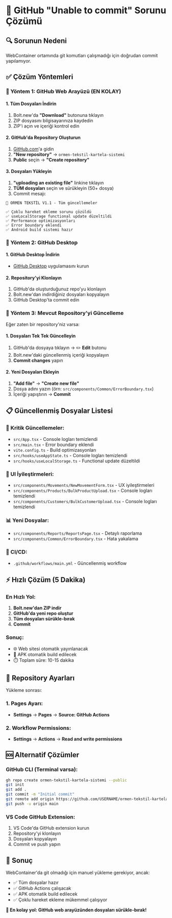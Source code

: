 # 🚀 GitHub "Unable to commit" Sorunu Çözümü

## 🔍 Sorunun Nedeni
WebContainer ortamında git komutları çalışmadığı için doğrudan commit yapılamıyor.

## ✅ Çözüm Yöntemleri

### 🎯 Yöntem 1: GitHub Web Arayüzü (EN KOLAY)

#### 1. Tüm Dosyaları İndirin
1. Bolt.new'da **"Download"** butonuna tıklayın
2. ZIP dosyasını bilgisayarınıza kaydedin
3. ZIP'i açın ve içeriği kontrol edin

#### 2. GitHub'da Repository Oluşturun
1. [GitHub.com](https://github.com)'a gidin
2. **"New repository"** → `ormen-tekstil-kartela-sistemi`
3. **Public** seçin → **"Create repository"**

#### 3. Dosyaları Yükleyin
1. **"uploading an existing file"** linkine tıklayın
2. **TÜM dosyaları** seçin ve sürükleyin (50+ dosya)
3. Commit mesajı:
```
🚀 ORMEN TEKSTİL V1.1 - Tüm güncellemeler

✅ Çoklu hareket ekleme sorunu çözüldü
✅ useLocalStorage functional update düzeltildi
✅ Performance optimizasyonları
✅ Error boundary eklendi
✅ Android build sistemi hazır
```

### 🎯 Yöntem 2: GitHub Desktop

#### 1. GitHub Desktop İndirin
- [GitHub Desktop](https://desktop.github.com/) uygulamasını kurun

#### 2. Repository'yi Klonlayın
1. GitHub'da oluşturduğunuz repo'yu klonlayın
2. Bolt.new'dan indirdiğiniz dosyaları kopyalayın
3. GitHub Desktop'ta commit edin

### 🎯 Yöntem 3: Mevcut Repository'yi Güncelleme

Eğer zaten bir repository'niz varsa:

#### 1. Dosyaları Tek Tek Güncelleyin
1. GitHub'da dosyaya tıklayın → ✏️ **Edit** butonu
2. Bolt.new'daki güncellenmiş içeriği kopyalayın
3. **Commit changes** yapın

#### 2. Yeni Dosyaları Ekleyin
1. **"Add file"** → **"Create new file"**
2. Dosya adını yazın (örn: `src/components/Common/ErrorBoundary.tsx`)
3. İçeriği yapıştırın → **Commit**

## 📋 Güncellenmiş Dosyalar Listesi

### 🔧 Kritik Güncellemeler:
- `src/App.tsx` - Console logları temizlendi
- `src/main.tsx` - Error boundary eklendi
- `vite.config.ts` - Build optimizasyonları
- `src/hooks/useAppState.ts` - Console logları temizlendi
- `src/hooks/useLocalStorage.ts` - Functional update düzeltildi

### 🎨 UI İyileştirmeleri:
- `src/components/Movements/NewMovementForm.tsx` - UX iyileştirmeleri
- `src/components/Products/BulkProductUpload.tsx` - Console logları temizlendi
- `src/components/Customers/BulkCustomerUpload.tsx` - Console logları temizlendi

### 📊 Yeni Dosyalar:
- `src/components/Reports/ReportsPage.tsx` - Detaylı raporlama
- `src/components/Common/ErrorBoundary.tsx` - Hata yakalama

### 🤖 CI/CD:
- `.github/workflows/main.yml` - Güncellenmiş workflow

## ⚡ Hızlı Çözüm (5 Dakika)

### En Hızlı Yol:
1. **Bolt.new'dan ZIP indir**
2. **GitHub'da yeni repo oluştur**
3. **Tüm dosyaları sürükle-bırak**
4. **Commit**

### Sonuç:
- 🌐 Web sitesi otomatik yayınlanacak
- 📱 APK otomatik build edilecek
- ⏱️ Toplam süre: 10-15 dakika

## 🎯 Repository Ayarları

Yükleme sonrası:

### 1. Pages Ayarı:
- **Settings** → **Pages** → **Source: GitHub Actions**

### 2. Workflow Permissions:
- **Settings** → **Actions** → **Read and write permissions**

## 🆘 Alternatif Çözümler

### GitHub CLI (Terminal varsa):
```bash
gh repo create ormen-tekstil-kartela-sistemi --public
git init
git add .
git commit -m "Initial commit"
git remote add origin https://github.com/USERNAME/ormen-tekstil-kartela-sistemi.git
git push -u origin main
```

### VS Code GitHub Extension:
1. VS Code'da GitHub extension kurun
2. Repository'yi klonlayın
3. Dosyaları kopyalayın
4. Commit ve push yapın

## 🎉 Sonuç

WebContainer'da git olmadığı için manuel yükleme gerekiyor, ancak:
- ✅ Tüm dosyalar hazır
- ✅ GitHub Actions çalışacak
- ✅ APK otomatik build edilecek
- ✅ Çoklu hareket ekleme mükemmel çalışıyor

**🚀 En kolay yol: GitHub web arayüzünden dosyaları sürükle-bırak!**